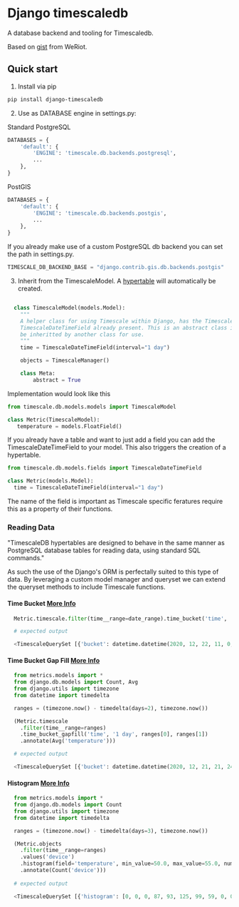 # Django timescaledb

A database backend and tooling for Timescaledb.

Based on [gist](https://gist.github.com/dedsm/fc74f04eb70d78459ff0847ef16f2e7a) from WeRiot.

## Quick start

1. Install via pip

```bash
pip install django-timescaledb
```

2. Use as DATABASE engine in settings.py:

Standard PostgreSQL

```python
DATABASES = {
    'default': {
        'ENGINE': 'timescale.db.backends.postgresql',
        ...
    },
}
```

PostGIS

```python
DATABASES = {
    'default': {
        'ENGINE': 'timescale.db.backends.postgis',
        ...
    },
}
```

If you already make use of a custom PostgreSQL db backend you can set the path in settings.py.

```python
TIMESCALE_DB_BACKEND_BASE = "django.contrib.gis.db.backends.postgis"
```

3. Inherit from the TimescaleModel. A [hypertable](https://docs.timescale.com/latest/using-timescaledb/hypertables#react-docs) will automatically be created.

```python

  class TimescaleModel(models.Model):
    """
    A helper class for using Timescale within Django, has the TimescaleManager and 
    TimescaleDateTimeField already present. This is an abstract class it should 
    be inheritted by another class for use.
    """
    time = TimescaleDateTimeField(interval="1 day")

    objects = TimescaleManager()

    class Meta:
        abstract = True

```

Implementation would look like this

```python
from timescale.db.models.models import TimescaleModel

class Metric(TimescaleModel):
   temperature = models.FloatField()

```

If you already have a table and want to just add a field you can add the TimescaleDateTimeField to your model. This also triggers the creation of a hypertable.

```python
from timescale.db.models.fields import TimescaleDateTimeField

class Metric(models.Model):
  time = TimescaleDateTimeField(interval="1 day")
```

The name of the field is important as Timescale specific feratures require this as a property of their functions.
### Reading Data

"TimescaleDB hypertables are designed to behave in the same manner as PostgreSQL database tables for reading data, using standard SQL commands."

As such the use of the Django's ORM is perfectally suited to this type of data. By leveraging a custom model manager and queryset we can extend the queryset methods to include Timescale functions.

#### Time Bucket [More Info](https://docs.timescale.com/latest/using-timescaledb/reading-data#time-bucket)

```python
  Metric.timescale.filter(time__range=date_range).time_bucket('time', '1 hour')

  # expected output

  <TimescaleQuerySet [{'bucket': datetime.datetime(2020, 12, 22, 11, 0, tzinfo=<UTC>)}, ... ]>
```

#### Time Bucket Gap Fill [More Info](https://docs.timescale.com/latest/using-timescaledb/reading-data#gap-filling)

```python
  from metrics.models import *
  from django.db.models import Count, Avg
  from django.utils import timezone
  from datetime import timedelta

  ranges = (timezone.now() - timedelta(days=2), timezone.now())

  (Metric.timescale
    .filter(time__range=ranges)
    .time_bucket_gapfill('time', '1 day', ranges[0], ranges[1])
    .annotate(Avg('temperature')))

  # expected output

  <TimescaleQuerySet [{'bucket': datetime.datetime(2020, 12, 21, 21, 24, tzinfo=<UTC>), 'temperature__avg': None}, ...]>
```

#### Histogram [More Info](https://docs.timescale.com/latest/using-timescaledb/reading-data#histogram)

```python
  from metrics.models import *
  from django.db.models import Count
  from django.utils import timezone
  from datetime import timedelta

  ranges = (timezone.now() - timedelta(days=3), timezone.now())

  (Metric.objects
    .filter(time__range=ranges)
    .values('device')
    .histogram(field='temperature', min_value=50.0, max_value=55.0, num_of_buckets=10)
    .annotate(Count('device')))
    
  # expected output

  <TimescaleQuerySet [{'histogram': [0, 0, 0, 87, 93, 125, 99, 59, 0, 0, 0, 0], 'device__count': 463}]>
```